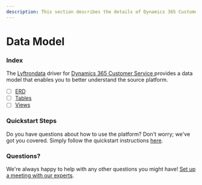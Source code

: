 ```yaml
---
description: This section describes the details of Dynamics 365 Customer Service ERD, Tables, and Views.
---
```


# Data Model

### Index

The  [Lyftrondata](https://www.lyftrondata.com/) driver for [Dynamics 365 Customer Service](https://www.lyftrondata.com/integration/dynamics-365-customer-service/)[ ](https://www.lyftrondata.com/integration/dynamics-365-customer-service/)provides a data model that enables you to better understand the source platform.

* [ ] [ERD](../../../business-analytics/dynamics-365-customer-service/data-model/erd.md)
* [ ] [Tables](../../../business-analytics/dynamics-365-customer-service/data-model/tables.md)
* [ ] [Views](../../../business-analytics/dynamics-365-customer-service/data-model/views.md)

### Quickstart Steps

Do you have questions about how to use the platform? Don't worry; we've got you covered. Simply follow the quickstart instructions [here](../../../../quickstart-steps.md).

### Questions? <a href="#questions" id="questions"></a>

We're always happy to help with any other questions you might have! [Set up a meeting with our experts](https://www.lyftrondata.com/book-a-meeting/).

